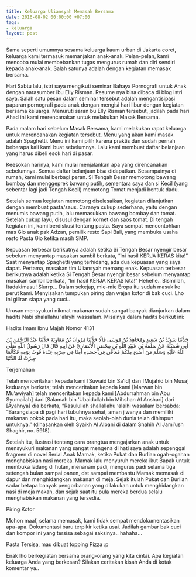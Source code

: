```yaml
---
title: Keluarga Uliansyah Memasak Bersama
date: 2016-08-02 00:00:00 +07:00
tags:
- keluarga
layout: post
---
```


Sama seperti umumnya sesama keluarga kaum urban di Jakarta coret, keluarga kami termasuk memanjakan anak-anak. Pelan-pelan, kami mencoba mulai membebankan tugas mengurus rumah dan diri sendiri kepada anak-anak. Salah satunya adalah dengan kegiatan memasak bersama.

Hari Sabtu lalu, istri saya mengikuti seminar Bahaya Pornografi untuk Anak dengan narasumber ibu Elly Risman. Resume nya bisa dibaca di blog istri saya. Salah satu pesan dalam seminar tersebut adalah mengantisipasi paparan pornografi pada anak dengan mengisi hari libur dengan kegiatan bersama keluarga. Menuruti saran bu Elly Risman tersebut, jadilah pada hari Ahad ini kami merencanakan untuk melakukan Masak Bersama.

Pada malam hari sebelum Masak Bersama, kami melakukan rapat keluarga untuk merencanakan kegiatan tersebut. Menu yang akan kami masak adalah Spaghetti. Menu ini kami pilih karena praktis dan sudah pernah beberapa kali kami buat sebelumnya. Lalu kami membuat daftar belanjaan yang harus dibeli esok hari di pasar.

Keesokan harinya, kami mulai menjalankan apa yang direncanakan sebelumnya. Semua daftar belanjaan bisa didapatkan. Sesampainya di rumah, kami mulai berbagi peran. Si Tengah Besar memotong bawang bombay dan menggeprek bawang putih, sementara saya dan si Kecil (yang sebentar lagi jadi Tengah Kecil) memotong Tomat menjadi bentuk dadu.

Setelah semua kegiatan memotong diselesaikan, kegiatan dilanjutkan dengan membuat pasta/saus. Caranya cukup sederhana, yaitu dengan menumis bawang putih, lalu memasukkan bawang bombay dan tomat. Setelah cukup layu, disusul dengan kornet dan saos tomat. Di tengah kegiatan ini, kami berdiskusi tentang pasta. Saya sempat mencontohkan mas Gio anak pak Adzan, pemilik resto Sapi Bali, yang membuka usaha resto Pasta Gio ketika masih SMP.

Kepuasan terbesar berikutnya adalah ketika Si Tengah Besar nyengir besar sebelum menyantap masakan sambil berkata, “Ini hasil KERJA KERAS kita!”
Saat menyantap Spaghetti yang terhidang, ada dua kepuasan yang saya dapat. Pertama, masakan tim Uliansyah memang enak. Kepuasan terbesar berikutnya adalah ketika Si Tengah Besar nyengir besar sebelum menyantap masakan sambil berkata, “Ini hasil KERJA KERAS kita!” Hehehe.. Bismillah, Itadakimasu! Slurrp… Dalam sekejap, mie-mie Eropa itu sudah masuk ke perut kami. Menyisakan tumpukan piring dan wajan kotor di bak cuci. Lho ini giliran siapa yang cuci..

Urusan mensyukuri nikmat makanan sudah sangat banyak dianjurkan dalam hadits Nabi shalallahu ‘alayhi wassalam. Misalnya dalam hadits berikut ini:

Hadits Imam Ibnu Majah Nomor 4131

حَدَّثَنَا سُوَيْدُ بْنُ سَعِيدٍ وَمُجَاهِدُ بْنُ مُوسَى قَالَا حَدَّثَنَا مَرْوَانُ بْنُ مُعَاوِيَةَ حَدَّثَنَا عَبْدُ الرَّحْمَنِ بْنُ أَبِي شُمَيْلَةَ عَنْ سَلَمَةَ بْنِ عُبَيْدِ اللَّهِ بْنِ مِحْصَنٍ الْأَنْصَارِيِّ عَنْ أَبِيهِ قَالَ قَالَ رَسُولُ اللَّهِ صَلَّى اللَّهُ عَلَيْهِ وَسَلَّمَ مَنْ أَصْبَحَ مِنْكُمْ مُعَافًى فِي جَسَدِهِ آمِنًا فِي سِرْبِهِ عِنْدَهُ قُوتُ يَوْمِهِ فَكَأَنَّمَا حِيزَتْ لَهُ الدُّنْيَا

Terjemahan

Telah menceritakan kepada kami [Suwaid bin Sa’id] dan [Mujahid bin Musa] keduanya berkata; telah menceritakan kepada kami [Marwan bin Mu’awiyah] telah menceritakan kepada kami [Abdurrahman bin Abu Syumailah] dari [Salamah bin ‘Ubaidullah bin Mihshan Al Anshari] dari [Ayahnya] dia berkata, “Rasulullah shallallahu ‘alaihi wasallam bersabda: “Barangsiapa di pagi hari tubuhnya sehat, aman jiwanya dan memiliki makanan pokok pada hari itu, maka seolah-olah dunia telah dihimpun untuknya.” (dihasankan oleh Syaikh Al Albani di dalam Shahih Al Jami’ush Shaghir, no. 5918).

Setelah itu, ilustrasi tentang cara orangtua mengajarkan anak untuk mensyukuri makanan yang sangat mengena di hati saya adalah sepenggal fragmen di novel Serial Anak Mamak, ketika Pukat dan Burlian ogah-ogahan menghabiskan nasi mereka. Mamak lalu menyuruh mereka ikut Bapak untuk membuka ladang di hutan, menanam padi, mengurus padi selama tiga setengah bulan sampai panen, dst sampai membantu Mamak memasak di dapur dan menghidangkan makanan di meja. Sejak itulah Pukat dan Burlian sadar betapa banyak pengorbanan yang dilakukan untuk menghidangkan nasi di meja makan, dan sejak saat itu pula mereka berdua selalu menghabiskan makanan yang tersedia.

Piring Kotor

Mohon maaf, selama memasak, kami tidak sempat mendokumentasikan apa-apa. Dokumentasi baru terpikir ketika usai. Jadilah gambar bak cuci dan kompor ini  yang tersisa sebagai saksinya.. hahaha…

Pasta Tersisa, mau dibuat topping Pizza :p

Enak lho berkegiatan bersama orang-orang yang kita cintai. Apa kegiatan keluarga Anda yang berkesan? Silakan ceritakan kisah Anda di kotak komentar ya..
